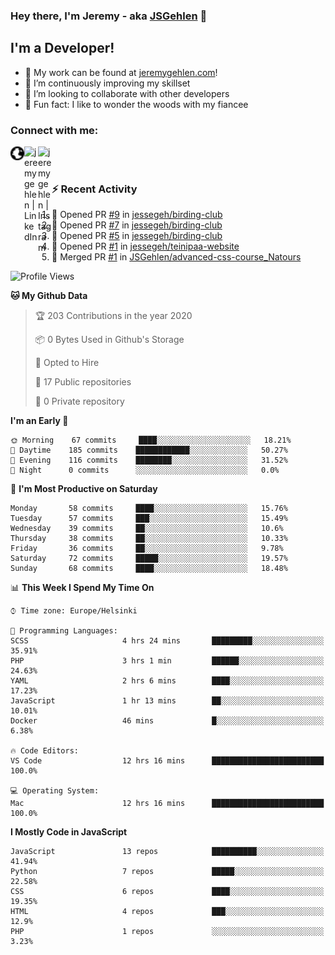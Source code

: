 ### Hey there, I'm Jeremy - aka [JSGehlen][website] 👋

## I'm a Developer! 
- 🔭  My work can be found at [jeremygehlen.com][website]!
- 🌱  I’m continuously improving my skillset
- 👯  I’m looking to collaborate with other developers
- 🌲  Fun fact: I like to wonder the woods with my fiancee

### Connect with me:

[<img align="left" alt="jeremygehlen.com" width="22px" src="https://raw.githubusercontent.com/iconic/open-iconic/master/svg/globe.svg" />][website]
[<img align="left" alt="jeremygehlen | LinkedIn" width="22px" src="https://simpleicons.org/icons/linkedin.svg" />][linkedin]
[<img align="left" alt="jeremygehlen | Instagram" width="22px" src="https://simpleicons.org/icons/instagram.svg" />][instagram]

<br />
<br />


### ⚡️ Recent Activity

<!--START_SECTION:activity-->
1. 💪 Opened PR [#9](https://github.com//jessegeh/birding-club/pull/9) in [jessegeh/birding-club](https://github.com//jessegeh/birding-club)
2. 💪 Opened PR [#7](https://github.com//jessegeh/birding-club/pull/7) in [jessegeh/birding-club](https://github.com//jessegeh/birding-club)
3. 💪 Opened PR [#5](https://github.com//jessegeh/birding-club/pull/5) in [jessegeh/birding-club](https://github.com//jessegeh/birding-club)
4. 💪 Opened PR [#1](https://github.com//jessegeh/teinipaa-website/pull/1) in [jessegeh/teinipaa-website](https://github.com//jessegeh/teinipaa-website)
5. 🎉 Merged PR [#1](https://github.com//JSGehlen/advanced-css-course_Natours/pull/1) in [JSGehlen/advanced-css-course_Natours](https://github.com//JSGehlen/advanced-css-course_Natours)
<!--END_SECTION:activity-->

<!--START_SECTION:waka-->
![Profile Views](http://img.shields.io/badge/Profile%20Views-33-blue)

**🐱 My Github Data** 

> 🏆 203 Contributions in the year 2020
 > 
> 📦 0 Bytes Used in Github's Storage 
 > 
> 💼 Opted to Hire
 > 
> 📜 17 Public repositories
 > 
> 🔑 0 Private repository 
 > 
**I'm an Early 🐤** 

```text
🌞 Morning    67 commits     ████░░░░░░░░░░░░░░░░░░░░░   18.21% 
🌆 Daytime    185 commits    ████████████░░░░░░░░░░░░░   50.27% 
🌃 Evening    116 commits    ████████░░░░░░░░░░░░░░░░░   31.52% 
🌙 Night      0 commits      ░░░░░░░░░░░░░░░░░░░░░░░░░   0.0%

```
📅 **I'm Most Productive on Saturday** 

```text
Monday       58 commits     ████░░░░░░░░░░░░░░░░░░░░░   15.76% 
Tuesday      57 commits     ███░░░░░░░░░░░░░░░░░░░░░░   15.49% 
Wednesday    39 commits     ██░░░░░░░░░░░░░░░░░░░░░░░   10.6% 
Thursday     38 commits     ██░░░░░░░░░░░░░░░░░░░░░░░   10.33% 
Friday       36 commits     ██░░░░░░░░░░░░░░░░░░░░░░░   9.78% 
Saturday     72 commits     █████░░░░░░░░░░░░░░░░░░░░   19.57% 
Sunday       68 commits     ████░░░░░░░░░░░░░░░░░░░░░   18.48%

```


📊 **This Week I Spend My Time On** 

```text
⌚︎ Time zone: Europe/Helsinki

💬 Programming Languages: 
SCSS                     4 hrs 24 mins       █████████░░░░░░░░░░░░░░░░   35.91% 
PHP                      3 hrs 1 min         ██████░░░░░░░░░░░░░░░░░░░   24.63% 
YAML                     2 hrs 6 mins        ████░░░░░░░░░░░░░░░░░░░░░   17.23% 
JavaScript               1 hr 13 mins        ██░░░░░░░░░░░░░░░░░░░░░░░   10.01% 
Docker                   46 mins             █░░░░░░░░░░░░░░░░░░░░░░░░   6.38%

🔥 Code Editors: 
VS Code                  12 hrs 16 mins      █████████████████████████   100.0%

💻 Operating System: 
Mac                      12 hrs 16 mins      █████████████████████████   100.0%

```

**I Mostly Code in JavaScript** 

```text
JavaScript               13 repos            ██████████░░░░░░░░░░░░░░░   41.94% 
Python                   7 repos             █████░░░░░░░░░░░░░░░░░░░░   22.58% 
CSS                      6 repos             ████░░░░░░░░░░░░░░░░░░░░░   19.35% 
HTML                     4 repos             ███░░░░░░░░░░░░░░░░░░░░░░   12.9% 
PHP                      1 repos             ░░░░░░░░░░░░░░░░░░░░░░░░░   3.23%

```



<!--END_SECTION:waka-->

[website]: https://jeremygehlen.com
[instagram]: https://www.instagram.com/jeremygehlen/
[linkedin]: https://www.linkedin.com/in/jeremy-gehlen/
